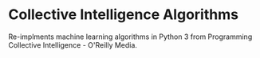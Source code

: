 # Collective Intelligence Algorithms
Re-implments machine learning algorithms in Python 3 from Programming Collective Intelligence - O'Reilly Media.

